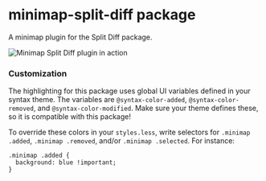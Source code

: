 # minimap-split-diff package

A minimap plugin for the Split Diff package.

![Minimap Split Diff plugin in action](https://github.com/mupchrch/minimap-split-diff/raw/master/demo.gif)


### Customization

The highlighting for this package uses global UI variables defined in your syntax theme. The variables are `@syntax-color-added`, `@syntax-color-removed`, and `@syntax-color-modified`. Make sure your theme defines these, so it is compatible with this package!

To override these colors in your `styles.less`, write selectors for `.minimap .added`, `.minimap .removed`, and/or `.minimap .selected`. For instance:

```
.minimap .added {
  background: blue !important;
}
```
